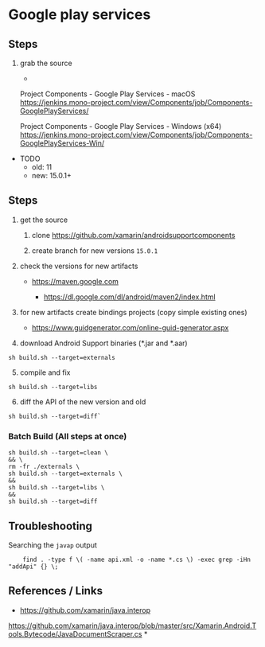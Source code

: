# Google play services

## Steps

1. grab the source

    *   


    Project Components - Google Play Services - macOS
    https://jenkins.mono-project.com/view/Components/job/Components-GooglePlayServices/

    Project Components - Google Play Services - Windows (x64)
    https://jenkins.mono-project.com/view/Components/job/Components-GooglePlayServices-Win/

*   TODO
    *   old: 11
    *   new: 15.0.1+

## Steps

1. get the source

   1. clone https://github.com/xamarin/androidsupportcomponents
   
   2. create branch for new versions `15.0.1`
   
2.  check the versions for new artifacts

    *   https://maven.google.com
    
        *   https://dl.google.com/dl/android/maven2/index.html

3.  for new artifacts create bindings projects (copy simple existing ones)

    *   https://www.guidgenerator.com/online-guid-generator.aspx

4. download Android Support binaries (*.jar and *.aar)

```
sh build.sh --target=externals
```
   
5. compile and fix

```
sh build.sh --target=libs
```

6. diff the API of the new version and old

```
sh build.sh --target=diff`
```


### Batch Build (All steps at once)

```
sh build.sh --target=clean \
&& \
rm -fr ./externals \
sh build.sh --target=externals \
&&
sh build.sh --target=libs \
&&
sh build.sh --target=diff
```    

## Troubleshooting

Searching the `javap` output

```
    find . -type f \( -name api.xml -o -name *.cs \) -exec grep -iHn "addApi" {} \;
```

## References / Links

*   https://github.com/xamarin/java.interop

https://github.com/xamarin/java.interop/blob/master/src/Xamarin.Android.Tools.Bytecode/JavaDocumentScraper.cs
*   
